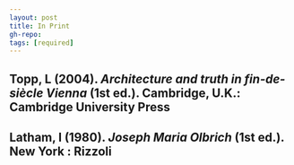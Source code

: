 ```yaml
---
layout: post
title: In Print
gh-repo:
tags: [required]
---
```


## Topp, L (2004). _Architecture and truth in fin-de-siècle Vienna_ (1st ed.). Cambridge, U.K.: Cambridge University Press


## Latham, I (1980). _Joseph Maria Olbrich_ (1st ed.). New York : Rizzoli
